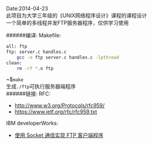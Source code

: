 Date:2014-04-23</br>
此项目为大学三年级的《UNIX网络程序设计》课程的课程设计</br>
一个简单的多线程并发FTP服务器程序，仅供学习使用 </br>

######编译:
Makefile:</br>
```sh
all: ftp
ftp: server.c handles.c
    gcc -o ftp server.c handles.c -lpthread
clean:
    rm -rf *.o ftp
```
~$`make` </br>
生成`./ftp`可执行服务器端程序</br>
######链接:
RFC:
* http://www.w3.org/Protocols/rfc959/
* https://www.ietf.org/rfc/rfc959.txt

IBM developerWorks:</br>
* [使用 Socket 通信实现 FTP 客户端程序](http://www.ibm.com/developerworks/cn/linux/l-cn-socketftp/) </br>
